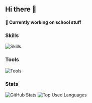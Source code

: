 ## Hi there 👋

#### 👀 Currently working on school stuff

### Skills

![Skills](https://skillicons.dev/icons?i=py,java,html,css,tailwind)

### Tools

![Tools](https://skillicons.dev/icons?i=vscode,idea,git,github,linux)

### Stats

![GitHub Stats](https://github-readme-stats.vercel.app/api?username=SnowzNZ&theme=tokyonight&show_icons=true&count_private=true&hide_border=true&line_height=20)
![Top Used Languages](https://github-readme-stats.vercel.app/api/top-langs/?username=SnowzNZ&theme=tokyonight&layout=compact&count_private=true&hide_border=true)

